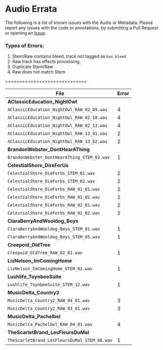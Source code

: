 # Audio Errata

The following is a list of known issues with the Audio or Metadata. Please report any issues with the code or annotations, by submitting a Pull Request or opening an [Issue](https://github.com/marl/medleydb/issues).

### Types of Errors:
1. Stem/Raw contains bleed, track not tagged as `has_bleed`
2. Raw track has effects processing.
3. Duplicate Stem/Raw
4. Raw does not match Stem

=============================

| File | Error |
| ------------- |-------------|
| **AClassicEducation_NightOwl** | |
| `AClassicEducation_NightOwl_RAW_02_09.wav` |  4 |
| `AClassicEducation_NightOwl_RAW_02_10.wav` |  4 |
| `AClassicEducation_NightOwl_RAW_02_13.wav` |  4 |
| `AClassicEducation_NightOwl_RAW_13_01.wav` |  2 |
| `AClassicEducation_NightOwl_RAW_13_02.wav` | 2 |
| **BrandonWebster_DontHearAThing** |
| `BrandonWebster_DontHearAThing_STEM_02.wav` | 1 |
| **CelestialShore_DireForUs** |
| `CelestialShore_DieForUs_STEM_01.wav` | 2 |
| `CelestialShore_DieForUs_STEM_02.wav` | 2 |
| `CelestialShore_DieForUs_RAW_01_01.wav` | 2 |
| `CelestialShore_DieForUs_RAW_01_02.wav` | 2 |
| `CelestialShore_DieForUs_RAW_02_01.wav` | 2 |
| `CelestialShore_DieForUs_RAW_02_02.wav` | 2 |
| **ClaraBerryAndWooldog_Boys** |
|`ClaraBerryAndWooldog_Boys_STEM_01.wav` | 1 |
|`ClaraBerryAndWooldog_Boys_STEM_05.wav` | 1 |
| **Creepoid_OldTree** |
|`Creepoid_OldTree_RAW_02_01.wav` | 1 |
| **LizNelson_ImComingHome** |
|`LizNelson_ImComingHome_STEM_02.wav` | 1 |
| **Lushlife_ToynbeeSuite** |
|`Lushlife_ToynbeeSuite_STEM_12.wav` | 1 |
| **MusicDelta_Country2** |
|`MusicDelta_Country2_RAW_04_01.wav` | 3 |
|`MusicDelta_Country2_RAW_03_01.wav` | 3 |
| **MusicDelta_Pachelbel** |
|`MusicDelta_Pachelbel_RAW_04_01.wav` | 4 |
| **TheScarletBrand_LesFleursDuMal** |
|`TheScarletBrand_LesFleursDuMal_STEM_08.wav` | 1 |


